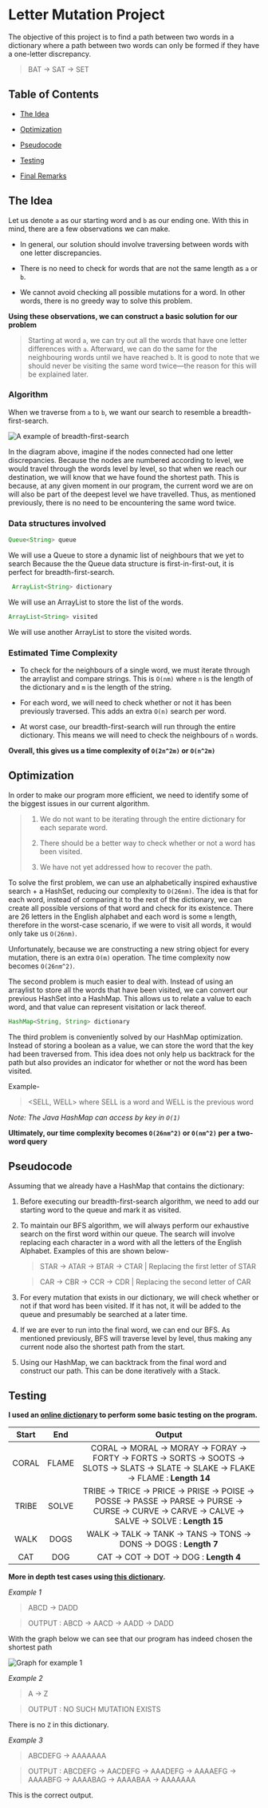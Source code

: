 
# Letter Mutation Project

 
The objective of this project is to find a path between two words in a dictionary where a path between two words can only be formed if they have a one-letter discrepancy.

> BAT -> SAT -> SET

## Table of Contents

- [The Idea](#the-idea)

- [Optimization](#optimization)

- [Pseudocode](#pseudocode)

- [Testing](#testing)

- [Final Remarks](#final-remarks)

## The Idea

Let us denote `a` as our starting word and `b` as our ending one. With this in mind, there are a few observations we can make. 

- In general, our solution should involve traversing between words with one letter discrepancies.

- There is no need to check for words that are not the same length as `a` or `b`.

- We cannot avoid checking all possible mutations for a word. In other words, there is no greedy way to solve this problem. 

**Using these observations, we can construct a basic solution for our problem**

> Starting at word `a`, we can try out all the words that have one letter differences with `a`. Afterward, we can do the same for the neighbouring words until we have reached `b`.  It is good to note that we should never be visiting the same word twice—the reason for this will be explained later.

### Algorithm 
When we traverse from `a` to `b`, we want our search to resemble a breadth-first-search.

![A example of breadth-first-search](https://upload.wikimedia.org/wikipedia/commons/thumb/3/33/Breadth-first-tree.svg/1200px-Breadth-first-tree.svg.png)

In the diagram above, imagine if the nodes connected had one letter discrepancies. Because the nodes are numbered according to level, we would travel through the words level by level, so that when we reach our destination, we will know that we have found the shortest path. This is because, at any given moment in our program, the current word we are on will also be part of the deepest level we have travelled. Thus, as mentioned previously, there is no need to be encountering the same word twice. 

### Data structures involved
```Java 
Queue<String> queue
```  
We will use a Queue to store a dynamic list of neighbours that we yet to search Because the the Queue data structure is first-in-first-out, it is perfect for breadth-first-search.
```Java 
 ArrayList<String> dictionary
``` 
 We will use an ArrayList to store the list of the words.
```Java 
ArrayList<String> visited
``` 
We will use another ArrayList to store the visited words.

### Estimated Time Complexity
- To check for the neighbours of a single word, we must iterate through the arraylist and compare strings. This is `O(nm)` where `n` is the length of the dictionary and `m` is the length of the string.

- For each word, we will need to check whether or not it has been previously traversed. This adds an extra `O(n)` search per word. 

- At worst case, our breadth-first-search will run through the entire dictionary. This means we will need to check the neighbours of `n` words.

**Overall, this gives us a time complexity of `O(2n^2m)` or  `O(n^2m)`**

## Optimization
In order to make our program more efficient, we need to identify some of the biggest issues in our current algorithm.

> 1. We do not want to be iterating through the entire dictionary for each separate word.
> 
>2. There should be a better way to check whether or not a word has been visited.
>
>3. We have not yet addressed how to recover the path.

To solve the first problem, we can use an alphabetically inspired exhaustive search + a HashSet, reducing our complexity to `O(26nm)`. The idea is that for each word, instead of comparing it to the rest of the dictionary, we can create all possible versions of that word and check for its existence. There are 26 letters in the English alphabet and each word is some `m` length, therefore in the worst-case scenario, if we were to visit all words, it would only take us `O(26nm)`. 

Unfortunately, because we are constructing a new string object for every mutation, there is an extra `O(m)` operation. The time complexity now becomes `O(26nm^2)`.

The second problem is much easier to deal with. Instead of using an arraylist to store all the words that have been visited, we can convert our previous HashSet into a HashMap. This allows us to relate a value to each word, and that value can represent visitation or lack thereof. 

```Java
HashMap<String, String> dictionary
```
The third problem is conveniently solved by our HashMap optimization. Instead of storing a boolean as a value, we can store the word that the key had been traversed from. This idea does not only help us backtrack for the path but also provides an indicator for whether or not the word has been visited.

Example-

> <SELL, WELL> where SELL is a word and WELL is the previous word 

*Note: The Java HashMap can access by key in `O(1)`*

**Ultimately, our time complexity becomes `O(26nm^2)` or `O(nm^2)` per a two-word query**

## Pseudocode
Assuming that we already have a HashMap that contains the dictionary: 

1. Before executing our breadth-first-search algorithm, we need to add our starting word to the queue and mark it as visited.

2. To maintain our BFS algorithm, we will always perform our exhaustive search on the first word within our queue. The search will involve replacing each character in a word with all the letters of the English Alphabet. Examples of this are shown below-
	> STAR -> ATAR -> BTAR -> CTAR | Replacing the first letter of STAR
	
	> CAR -> CBR -> CCR -> CDR | Replacing the second letter of CAR

3. For every mutation that exists in our dictionary, we will check whether or not if that word has been visited. If it has not, it will be added to the queue and presumably be searched at a later time. 

4. If we are ever to run into the final word, we can end our BFS. As mentioned previously, BFS will traverse level by level, thus making any current node also the shortest path from the start. 

5. Using our HashMap, we can backtrack from the final word and construct our path. This can be done iteratively with a Stack. 

## Testing

**I used an [online dictionary](http://www.mieliestronk.com/corncob_lowercase.txt) to perform some basic testing on the program.**

| Start | End | Output |
| :-: | :-: | :-:|
|CORAL | FLAME | CORAL -> MORAL -> MORAY -> FORAY -> FORTY -> FORTS -> SORTS -> SOOTS -> SLOTS -> SLATS -> SLATE -> SLAKE -> FLAKE -> FLAME : **Length 14**
|TRIBE| SOLVE | TRIBE -> TRICE -> PRICE -> PRISE -> POISE -> POSSE -> PASSE -> PARSE -> PURSE -> CURSE -> CURVE -> CARVE -> CALVE -> SALVE -> SOLVE : **Length 15**
| WALK | DOGS | WALK -> TALK -> TANK -> TANS -> TONS -> DONS -> DOGS : **Length 7**
|CAT | DOG | CAT -> COT -> DOT -> DOG : **Length 4**

**More in depth test cases using [this dictionary](https://github.com/peterjinweigu/School-Projects/blob/main/Letter%20Mutation/DemoDict.txt).**

*Example 1*

> ABCD -> DADD

> OUTPUT : ABCD -> AACD -> AADD -> DADD

With the graph below we can see that our program has indeed chosen the shortest path

![Graph for example 1](https://i.ibb.co/nr4vhvZ/Graph.png)

*Example 2*
> A -> Z

> OUTPUT : NO SUCH MUTATION EXISTS

There is no `Z` in this dictionary.

*Example 3*
> ABCDEFG -> AAAAAAA

> OUTPUT : ABCDEFG -> AACDEFG -> AAADEFG -> AAAAEFG -> AAAABFG -> AAAABAG -> AAAABAA -> AAAAAAA

This is the correct output.
